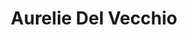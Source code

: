 ---
title: Aurelie Del Vecchio
faction: 
  sort: Del-Vecchio
  given: Montaigne

siblings:
  - name: "Henri Montaigne"
    type: Brother
  - name: "Camille Reinhardt"
    type: Sister

partners:
  - name: "Alessandro Del Vecchio"
    type: "Husband"

children:
  - name: "Gabriella Del Vecchio"
    type: "Daughter"

char_data:
  - element_title: "Pronouns"
    element: ""
  - element_title: "Race"
    element: ""
  - element_title: "Age"
    element: ""
  - element_title: "Height"
    element: ""
  - element_title: "Hair"
    element: ""
  - element_title: "Skin"
    element: ""
  - element_title: "Eyes"
    element: ""

excerpt: "Wife of Alessandro Del Vecchio, and mother to Gabriella. Sister to Henri Montaigne."
---